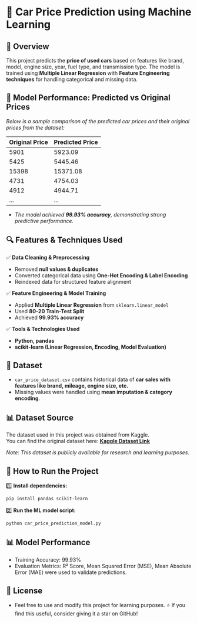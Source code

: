 # 🚗 Car Price Prediction using Machine Learning

## 📌 Overview
This project predicts the **price of used cars** based on features like brand, model, engine size, year, fuel type, and transmission type. The model is trained using **Multiple Linear Regression** with **Feature Engineering techniques** for handling categorical and missing data.

## 🤖 Model Performance: Predicted vs Original Prices

*Below is a sample comparison of the predicted car prices and their original prices from the dataset:*

| Original Price | Predicted Price |
|--------------|----------------|
| 5901        | 5923.09        |
| 5425        | 5445.46        |
| 15398       | 15371.08       |
| 4731        | 4754.03        |
| 4912        | 4944.71        |
| ...         | ...            |

- *The model achieved **99.93% accuracy**, demonstrating strong predictive performance.*

## 🔍 Features & Techniques Used
✅ **Data Cleaning & Preprocessing**  
   - Removed **null values & duplicates**  
   - Converted categorical data using **One-Hot Encoding & Label Encoding**  
   - Reindexed data for structured feature alignment  

✅ **Feature Engineering & Model Training**  
   - Applied **Multiple Linear Regression** from `sklearn.linear_model`  
   - Used **80-20 Train-Test Split**  
   - Achieved **99.93% accuracy**  

✅ **Tools & Technologies Used**  
   - **Python, pandas**  
   - **scikit-learn (Linear Regression, Encoding, Model Evaluation)**  

## 📂 Dataset  
- `car_price_dataset.csv` contains historical data of **car sales with features like brand, mileage, engine size, etc.**  
- Missing values were handled using **mean imputation & category encoding**.

## 📊 Dataset Source  
The dataset used in this project was obtained from Kaggle.  
You can find the original dataset here: **[Kaggle Dataset Link](https://www.kaggle.com/)**  

*Note: This dataset is publicly available for research and learning purposes.* 

## 🚀 How to Run the Project
1️⃣ **Install dependencies:**  
```bash
pip install pandas scikit-learn 
```
2️⃣ **Run the ML model script:**

```bash
python car_price_prediction_model.py
```

## 📊 Model Performance
- Training Accuracy: 99.93%
- Evaluation Metrics: R² Score, Mean Squared Error (MSE), Mean Absolute Error (MAE) were used to validate predictions.

## 📜 License
- Feel free to use and modify this project for learning purposes. ⭐ If you find this useful, consider giving it a star on GitHub!
